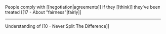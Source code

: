 People comply with [[negotiation|agreements]] if they [[think]] they've been treated [[17  - About "fairness"|fairly]]

---

Understanding of [[0 - Never Split The Difference]]
